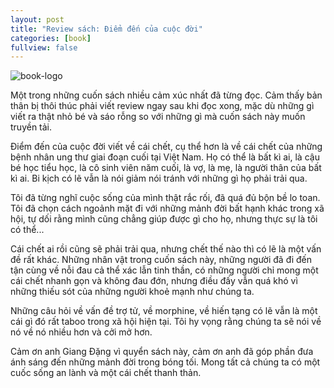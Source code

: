 ```yaml
---
layout: post
title: "Review sách: Điểm đến của cuộc đời"
categories: [book]
fullview: false
---
```

![book-logo](https://images.gr-assets.com/books/1517844272l/38221686.jpg "Book Logo")


Một trong những cuốn sách nhiều cảm xúc nhất đã từng đọc. Cảm thấy bản thân bị thôi thúc phải viết review ngay sau khi đọc xong, mặc dù những gì viết ra thật nhỏ bé và sáo rỗng so với những gì mà cuốn sách này muốn truyền tải. 

Điểm đến của cuộc đời viết về cái chết, cụ thể hơn là về cái chết của những bệnh nhân ung thư giai đoạn cuối tại Việt Nam. Họ có thể là bất kì ai, là cậu bé học tiểu học, là cô sinh viên năm cuối, là vợ, là mẹ, là người thân của bất kì ai. Bi kịch có lẽ vẫn là nói giảm nói tránh với những gì họ phải trải qua.

Tôi đã từng nghĩ cuộc sống của mình thật rắc rối, đã quá đủ bộn bề lo toan. Tôi đã chọn cách ngoảnh mặt đi với những mảnh đời bất hạnh khác trong xã hội, tự dối rằng mình cũng chẳng giúp được gì cho họ, nhưng thực sự là tôi có thể...

Cái chết ai rồi cũng sẽ phải trải qua, nhưng chết thế nào thì có lẽ là một vấn đề rất khác. Những nhân vật trong cuốn sách này, những người đã đi đến tận cùng về nỗi đau cả thể xác lẫn tinh thần, có những người chỉ mong một cái chết nhanh gọn và không đau đớn, nhưng điều đấy vẫn quá khó vì những thiếu sót của những người khoẻ mạnh như chúng ta.

Những câu hỏi về vấn đề trợ tử, về morphine, về hiến tạng có lẽ vẫn là một cái gì đó rất taboo trong xã hội hiện tại. Tôi hy vọng rằng chúng ta sẽ nói về nó về nó nhiều hơn và cởi mở hơn.

Cảm ơn anh Giang Đặng vì quyển sách này, cảm ơn anh đã góp phần đưa ánh sáng đến những mảnh đời trong bóng tối. Mong tất cả chúng ta có một cuốc sống an lành và một cái chết thanh thản.
